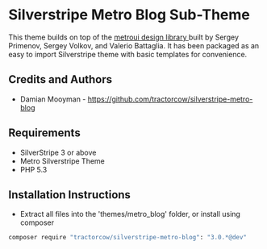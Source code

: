 # Silverstripe Metro Blog Sub-Theme

This theme builds on top of the [metroui design library ](http://metroui.org.ua) built by Sergey Primenov, Sergey Volkov,
and Valerio Battaglia. It has been packaged as an easy to import Silverstripe theme with basic templates for convenience.

## Credits and Authors

 * Damian Mooyman - <https://github.com/tractorcow/silverstripe-metro-blog>

## Requirements

 * SilverStripe 3 or above
 * Metro Silverstripe Theme
 * PHP 5.3

## Installation Instructions

 * Extract all files into the 'themes/metro_blog' folder, or install using composer

```bash
composer require "tractorcow/silverstripe-metro-blog": "3.0.*@dev"
```
